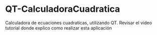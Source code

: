 # QT-CalculadoraCuadratica
Calculadora de ecuaciones cuadraticas, utilizando QT. Revisar el video tutorial donde explico como realizar esta aplicación
